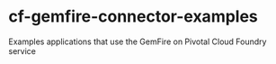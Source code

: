 # cf-gemfire-connector-examples
Examples applications that use the GemFire on Pivotal Cloud Foundry service
